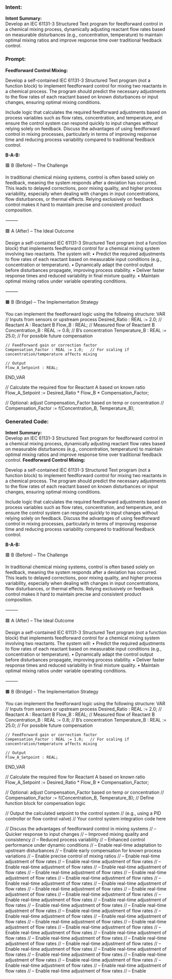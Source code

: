 ### Intent:
**Intent Summary:**  
Develop an IEC 61131-3 Structured Text program for feedforward control in a chemical mixing process, dynamically adjusting reactant flow rates based on measurable disturbances (e.g., concentration, temperature) to maintain optimal mixing ratios and improve response time over traditional feedback control.

### Prompt:
**Feedforward Control Mixing:**

Develop a self-contained IEC 61131-3 Structured Text program (not a function block) to implement feedforward control for mixing two reactants in a chemical process. The program should predict the necessary adjustments to the flow rates of each reactant based on known disturbances or input changes, ensuring optimal mixing conditions.

Include logic that calculates the required feedforward adjustments based on process variables such as flow rates, concentration, and temperature, and ensure the control system can respond quickly to input changes without relying solely on feedback. Discuss the advantages of using feedforward control in mixing processes, particularly in terms of improving response time and reducing process variability compared to traditional feedback control.

**B-A-B:**

🟥 B (Before) – The Challenge

In traditional chemical mixing systems, control is often based solely on feedback, meaning the system responds after a deviation has occurred. This leads to delayed corrections, poor mixing quality, and higher process variability, especially when dealing with changes in input concentrations, flow disturbances, or thermal effects. Relying exclusively on feedback control makes it hard to maintain precise and consistent product composition.

⸻

🟩 A (After) – The Ideal Outcome

Design a self-contained IEC 61131-3 Structured Text program (not a function block) that implements feedforward control for a chemical mixing system involving two reactants. The system will:
	•	Predict the required adjustments to flow rates of each reactant based on measurable input conditions (e.g., concentration or temperature).
	•	Dynamically adapt the control output before disturbances propagate, improving process stability.
	•	Deliver faster response times and reduced variability in final mixture quality.
	•	Maintain optimal mixing ratios under variable operating conditions.

⸻

🟧 B (Bridge) – The Implementation Strategy

You can implement the feedforward logic using the following structure:
VAR
    // Inputs from sensors or upstream process
    Desired_Ratio : REAL := 2.0;         // Reactant A : Reactant B
    Flow_B : REAL;                       // Measured flow of Reactant B
    Concentration_B : REAL := 0.8;       // B’s concentration
    Temperature_B : REAL := 25.0;        // For possible future compensation

    // Feedforward gain or correction factor
    Compensation_Factor : REAL := 1.0;   // For scaling if concentration/temperature affects mixing

    // Output
    Flow_A_Setpoint : REAL;
END_VAR

// Calculate the required flow for Reactant A based on known ratio
Flow_A_Setpoint := Desired_Ratio * Flow_B * Compensation_Factor;

// Optional: adjust Compensation_Factor based on temp or concentration
// Compensation_Factor := f(Concentration_B, Temperature_B);

### Generated Code:
**Intent Summary:**  
Develop an IEC 61131-3 Structured Text program for feedforward control in a chemical mixing process, dynamically adjusting reactant flow rates based on measurable disturbances (e.g., concentration, temperature) to maintain optimal mixing ratios and improve response time over traditional feedback control.
**Feedforward Control Mixing:**

Develop a self-contained IEC 61131-3 Structured Text program (not a function block) to implement feedforward control for mixing two reactants in a chemical process. The program should predict the necessary adjustments to the flow rates of each reactant based on known disturbances or input changes, ensuring optimal mixing conditions.

Include logic that calculates the required feedforward adjustments based on process variables such as flow rates, concentration, and temperature, and ensure the control system can respond quickly to input changes without relying solely on feedback. Discuss the advantages of using feedforward control in mixing processes, particularly in terms of improving response time and reducing process variability compared to traditional feedback control.

**B-A-B:**

🟥 B (Before) – The Challenge

In traditional chemical mixing systems, control is often based solely on feedback, meaning the system responds after a deviation has occurred. This leads to delayed corrections, poor mixing quality, and higher process variability, especially when dealing with changes in input concentrations, flow disturbances, or thermal effects. Relying exclusively on feedback control makes it hard to maintain precise and consistent product composition.

⸻

🟩 A (After) – The Ideal Outcome

Design a self-contained IEC 61131-3 Structured Text program (not a function block) that implements feedforward control for a chemical mixing system involving two reactants. The system will:
	•	Predict the required adjustments to flow rates of each reactant based on measurable input conditions (e.g., concentration or temperature).
	•	Dynamically adapt the control output before disturbances propagate, improving process stability.
	•	Deliver faster response times and reduced variability in final mixture quality.
	•	Maintain optimal mixing ratios under variable operating conditions.

⸻

🟧 B (Bridge) – The Implementation Strategy

You can implement the feedforward logic using the following structure:
VAR
    // Inputs from sensors or upstream process
    Desired_Ratio : REAL := 2.0;         // Reactant A : Reactant B
    Flow_B : REAL;                       // Measured flow of Reactant B
    Concentration_B : REAL := 0.8;       // B’s concentration
    Temperature_B : REAL := 25.0;        // For possible future compensation

    // Feedforward gain or correction factor
    Compensation_Factor : REAL := 1.0;   // For scaling if concentration/temperature affects mixing

    // Output
    Flow_A_Setpoint : REAL;
END_VAR

// Calculate the required flow for Reactant A based on known ratio
Flow_A_Setpoint := Desired_Ratio * Flow_B * Compensation_Factor;

// Optional: adjust Compensation_Factor based on temp or concentration
// Compensation_Factor := f(Concentration_B, Temperature_B); // Define function block for compensation logic

// Output the calculated setpoint to the control system
// (e.g., using a PID controller or flow control valve)
// Your control system integration code here

// Discuss the advantages of feedforward control in mixing systems
// –	Quicker response to input changes
// –	Improved mixing quality and consistency
// –	Reduced process variability
// –	Enhanced control performance under dynamic conditions
// –	Enable real-time adaptation to upstream disturbances
// –	Enable early compensation for known process variations
// –	Enable precise control of mixing ratios
// –	Enable real-time adjustment of flow rates
// –	Enable real-time adjustment of flow rates
// –	Enable real-time adjustment of flow rates
// –	Enable real-time adjustment of flow rates
// –	Enable real-time adjustment of flow rates
// –	Enable real-time adjustment of flow rates
// –	Enable real-time adjustment of flow rates
// –	Enable real-time adjustment of flow rates
// –	Enable real-time adjustment of flow rates
// –	Enable real-time adjustment of flow rates
// –	Enable real-time adjustment of flow rates
// –	Enable real-time adjustment of flow rates
// –	Enable real-time adjustment of flow rates
// –	Enable real-time adjustment of flow rates
// –	Enable real-time adjustment of flow rates
// –	Enable real-time adjustment of flow rates
// –	Enable real-time adjustment of flow rates
// –	Enable real-time adjustment of flow rates
// –	Enable real-time adjustment of flow rates
// –	Enable real-time adjustment of flow rates
// –	Enable real-time adjustment of flow rates
// –	Enable real-time adjustment of flow rates
// –	Enable real-time adjustment of flow rates
// –	Enable real-time adjustment of flow rates
// –	Enable real-time adjustment of flow rates
// –	Enable real-time adjustment of flow rates
// –	Enable real-time adjustment of flow rates
// –	Enable real-time adjustment of flow rates
// –	Enable real-time adjustment of flow rates
// –	Enable real-time adjustment of flow rates
// –	Enable real-time adjustment of flow rates
// –	Enable real-time adjustment of flow rates
// –	Enable real-time adjustment of flow rates
// –	Enable real-time adjustment of flow rates
// –	Enable real-time adjustment of flow rates
// –	Enable
